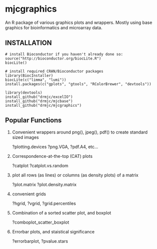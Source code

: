 mjcgraphics
===========

An R package of various graphics plots and wrappers. Mostly using base graphics for bioinformatics and microarray data.

INSTALLATION
------------
    # install Bioconductor if you haven't already done so:
    source("http://bioconductor.org/biocLite.R")
    biocLite()
    
    # install required CRAN/Bioconductor packages
    library(BiocInstaller)
    biocLite(c("limma", "lumi"))
    install.packages(c("gplots", "gtools", "RColorBrewer", "devtools"))
    
    library(devtools)
    install_github("drmjc/excelIO")
    install_github("drmjc/mjcbase")
    install_github("drmjc/mjcgraphics")
    
Popular Functions
-----------------
1) Convenient wrappers around png(), jpeg(), pdf() to create standard sized images
    
    ?plotting.devices
    ?png.VGA, ?pdf.A4, etc...

2) Correspondence-at-the-top (CAT) plots

    ?catplot
    ?catplot.vs.random

3) plot all rows (as lines) or columns (as density plots) of a matrix
    
    ?plot.matrix
    ?plot.density.matrix

4) convenient grids

    ?hgrid, ?vgrid, ?grid.percentiles

5) Combination of a sorted scatter plot, and boxplot
    
    ?comboplot_scatter_boxplot

6) Errorbar plots, and staistical significance

    ?errorbarplot, ?pvalue.stars
